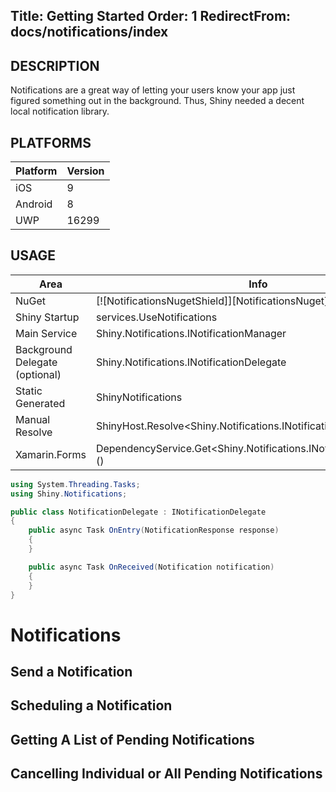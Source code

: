 Title: Getting Started
Order: 1
RedirectFrom: docs/notifications/index
---

## DESCRIPTION

Notifications are a great way of letting your users know your app just figured something out in the background.  Thus, Shiny needed a decent local notification library.


## PLATFORMS

|Platform|Version|
|--------|-------|
|iOS|9|
|Android|8|
|UWP|16299|

## USAGE

|Area|Info|
|----|----|
|NuGet| [![NotificationsNugetShield]][NotificationsNuget] |
|Shiny Startup|services.UseNotifications|
|Main Service|Shiny.Notifications.INotificationManager|
|Background Delegate (optional)|Shiny.Notifications.INotificationDelegate|
|Static Generated|ShinyNotifications|
|Manual Resolve|ShinyHost.Resolve<Shiny.Notifications.INotificationManager>()|
|Xamarin.Forms|DependencyService.Get<Shiny.Notifications.INotificationManager>>()|


```cs
using System.Threading.Tasks;
using Shiny.Notifications;

public class NotificationDelegate : INotificationDelegate
{
    public async Task OnEntry(NotificationResponse response)
    {
    }

    public async Task OnReceived(Notification notification)
    {
    }
}

```

# Notifications

## Send a Notification

## Scheduling a Notification

## Getting A List of Pending Notifications

## Cancelling Individual or All Pending Notifications

<?! Include "../../nuget.md" /?>